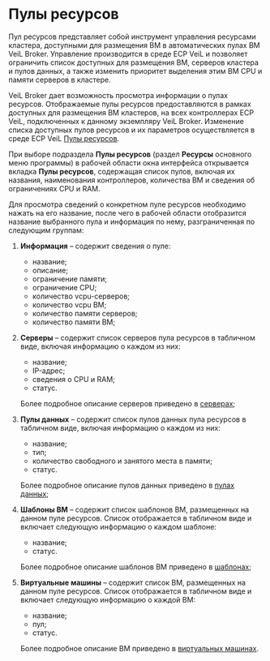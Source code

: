 # Пулы ресурсов

Пул ресурсов представляет собой инструмент управления ресурсами кластера, доступными для размещения 
ВМ в автоматических пулах ВМ VeiL  Broker. Управление производится в среде ECP VeiL и позволяет 
ограничить список доступных для размещения ВМ, серверов кластера и пулов данных, а также изменить 
приоритет выделения этим ВМ CPU и памяти серверов в кластере.

VeiL  Broker дает возможность просмотра информации о пулах ресурсов. Отображаемые пулы ресурсов 
предоставляются в рамках доступных для размещения ВМ кластеров, на всех контроллерах ECP VeiL, 
подключенных к данному экземпляру VeiL  Broker. Изменение списка доступных пулов ресурсов и 
их параметров осуществляется в среде ECP VeiL 
[Пулы ресурсов](https://veil.mashtab.org/docs/base/operator_guide/resource_pools/).

При выборе подраздела **Пулы ресурсов** (раздел **Ресурсы** основного меню программы) в рабочей 
области окна интерфейса открывается вкладка **Пулы ресурсов**, содержащая список пулов, включая их 
названия, наименования контроллеров, количества ВМ и сведения об ограничениях CPU и RAM. 

Для просмотра сведений о конкретном пуле ресурсов необходимо нажать на его название, 
после чего в рабочей области отобразится название выбранного пула и информация по нему, 
разграниченная по следующим группам:

1. **Информация** – содержит сведения о пуле: 

     - название;
     - описание;
     - ограничение памяти;
     - ограничение CPU;
     - количество vcpu-серверов;
     - количество vcpu ВМ;
     - количество памяти серверов;
     - количество памяти ВМ;

2. **Серверы** – содержит список серверов пула ресурсов в табличном виде, включая информацию о каждом из них: 

     - название;
     - IP-адрес;
     - сведения о CPU и RAM;
     - статус. 

     Более подробное описание серверов приведено в [серверах](nodes.md);

3. **Пулы данных** – содержит список пулов данных пула ресурсов в табличном виде, 
включая информацию о каждом из них: 

     - название;
     - тип;
     - количество свободного и занятого места в памяти;
     - статус.

     Более подробное описание пулов данных приведено в [пулах данных](datapools.md);

4. **Шаблоны ВМ** – содержит список шаблонов ВМ, размещенных на данном пуле ресурсов. 
Список отображается в табличном виде и включает следующую информацию о каждом шаблоне:

     - название;
     - статус.

     Более подробное описание шаблонов ВМ приведено в [шаблонах](templates.md);

5. **Виртуальные машины** – содержит список ВМ, размещенных на данном пуле ресурсов. 
Список отображается в табличном виде и включает следующую информацию о каждой ВМ:

     - название;
     - пул;
     - статус.

     Более подробное описание ВМ приведено в [виртуальных машинах](domains.md).
